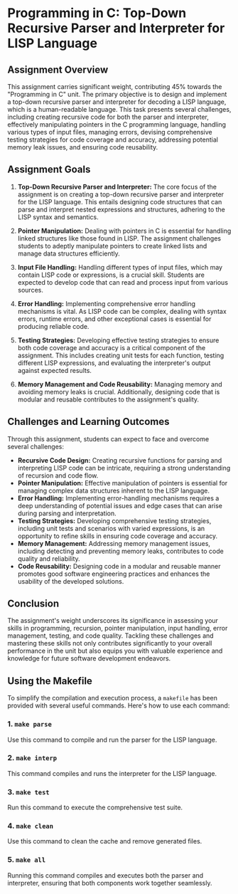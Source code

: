 # Programming in C: Top-Down Recursive Parser and Interpreter for LISP Language

## Assignment Overview

This assignment carries significant weight, contributing 45% towards the "Programming in C" unit. The primary objective is to design and implement a top-down recursive parser and interpreter for decoding a LISP language, which is a human-readable language. This task presents several challenges, including creating recursive code for both the parser and interpreter, effectively manipulating pointers in the C programming language, handling various types of input files, managing errors, devising comprehensive testing strategies for code coverage and accuracy, addressing potential memory leak issues, and ensuring code reusability.

## Assignment Goals

1. **Top-Down Recursive Parser and Interpreter:** The core focus of the assignment is on creating a top-down recursive parser and interpreter for the LISP language. This entails designing code structures that can parse and interpret nested expressions and structures, adhering to the LISP syntax and semantics.

2. **Pointer Manipulation:** Dealing with pointers in C is essential for handling linked structures like those found in LISP. The assignment challenges students to adeptly manipulate pointers to create linked lists and manage data structures efficiently.

3. **Input File Handling:** Handling different types of input files, which may contain LISP code or expressions, is a crucial skill. Students are expected to develop code that can read and process input from various sources.

4. **Error Handling:** Implementing comprehensive error handling mechanisms is vital. As LISP code can be complex, dealing with syntax errors, runtime errors, and other exceptional cases is essential for producing reliable code.

5. **Testing Strategies:** Developing effective testing strategies to ensure both code coverage and accuracy is a critical component of the assignment. This includes creating unit tests for each function, testing different LISP expressions, and evaluating the interpreter's output against expected results.

6. **Memory Management and Code Reusability:** Managing memory and avoiding memory leaks is crucial. Additionally, designing code that is modular and reusable contributes to the assignment's quality.

## Challenges and Learning Outcomes

Through this assignment, students can expect to face and overcome several challenges:

- **Recursive Code Design:** Creating recursive functions for parsing and interpreting LISP code can be intricate, requiring a strong understanding of recursion and code flow.
- **Pointer Manipulation:** Effective manipulation of pointers is essential for managing complex data structures inherent to the LISP language.
- **Error Handling:** Implementing error-handling mechanisms requires a deep understanding of potential issues and edge cases that can arise during parsing and interpretation.
- **Testing Strategies:** Developing comprehensive testing strategies, including unit tests and scenarios with varied expressions, is an opportunity to refine skills in ensuring code coverage and accuracy.
- **Memory Management:** Addressing memory management issues, including detecting and preventing memory leaks, contributes to code quality and reliability.
- **Code Reusability:** Designing code in a modular and reusable manner promotes good software engineering practices and enhances the usability of the developed solutions.

## Conclusion

The assignment's weight underscores its significance in assessing your skills in programming, recursion, pointer manipulation, input handling, error management, testing, and code quality. Tackling these challenges and mastering these skills not only contributes significantly to your overall performance in the unit but also equips you with valuable experience and knowledge for future software development endeavors.

## Using the Makefile

To simplify the compilation and execution process, a `makefile` has been provided with several useful commands. Here's how to use each command:

### 1. `make parse`

Use this command to compile and run the parser for the LISP language.

### 2. `make interp`

This command compiles and runs the interpreter for the LISP language.

### 3. `make test`

Run this command to execute the comprehensive test suite.

### 4. `make clean`

Use this command to clean the cache and remove generated files.

### 5. `make all`

Running this command compiles and executes both the parser and interpreter, ensuring that both components work together seamlessly.
